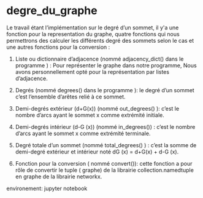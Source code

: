 # degre_du_graphe

Le travail étant l’implémentation sur le degré d’un sommet, il y'a une fonction pour la representation du graphe,
quatre fonctions qui nous permettrons des calculer les différents
degré des sommets selon le cas et une autres fonctions pour la conversion :

1. Liste ou dictionnaire d’adjacence (nommé adjacency_dict() dans le
programme ) :
Pour représenter le graphe dans notre programme, Nous avons
personnellement opté pour la représentation par listes d’adjacence.

2. Degrés (nommé degrees() dans le programme ): le degré d’un sommet
c’est l’ensemble d’arêtes
relié à ce sommet.

3. Demi-degrés extérieur (d+G(x)) (nommé out_degrees() ): c’est le nombre
d’arcs ayant le sommet x comme extrémité initiale.

4. Demi-degrés intérieur (d-G (x)) (nommé in_degrees()) : c’est le nombre
d’arcs ayant le sommet x comme extrémité terminale.

5. Degré totale d’un sommet (nommé total_degrees() ) : c’est la somme de
demi-degré extérieur et intérieur noté dG (x) = d+G(x) + d-G (x).

6. Fonction pour la conversion ( nommé convert()): cette fonction a pour rôle
de convertir le tuple ( graphe) de la librairie collection.namedtuple en
graphe de la librairie networkx.

environement: jupyter notebook

